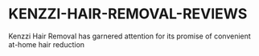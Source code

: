# KENZZI-HAIR-REMOVAL-REVIEWS
Kenzzi Hair Removal has garnered attention for its promise of convenient at-home hair reduction
